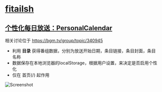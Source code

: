 # [fitailsh](https://bgm.tv/user/derrick)

## [个性化每日放送：PersonalCalendar](personal_calendar.user.js?raw=true)

相关讨论位于 https://bgm.tv/group/topic/340945

- 利用 __目录__ 获得番组数据，分别为放送开始日期，条目链接，条目封面，条目名称
- 数据保存在本地浏览器的localStorage，根据用户设置，来决定是否启用个性化
- 仅在 首页(/) 起作用

![Screenshot](http://b1.loli.io/images/Dgj4.png)

